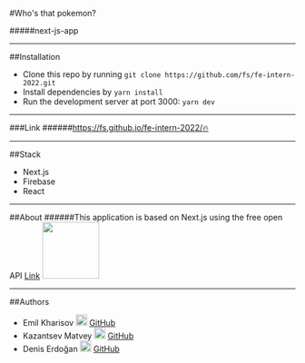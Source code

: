 #Who's that pokemon?

#####next-js-app

---

##Installation

- Clone this repo by running `git clone https://github.com/fs/fe-intern-2022.git`
- Install dependencies by `yarn install`
- Run the development server at port 3000: `yarn dev`

---

###Link ######https://fs.github.io/fe-intern-2022/🔥

---

##Stack

- Next.js
- Firebase
- React

---

##About
######This application is based on Next.js using the free open API [Link](https://pokeapi.co/)
<img src="https://pokeapi.co/static/pokeapi_256.3fa72200.png" width="100">

---

##Authors

- Emil Kharisov <img src="https://cdn-icons-png.flaticon.com/512/25/25231.png" width="20"> [GitHub](https://github.com/Talentless-E)
- Kazantsev Matvey <img src="https://cdn-icons-png.flaticon.com/512/25/25231.png" width="20"> [GitHub](https://github.com/mat1x228)
- Denis Erdoğan <img src="https://cdn-icons-png.flaticon.com/512/25/25231.png" width="20"> [GitHub](https://github.com/deniserdogan)
